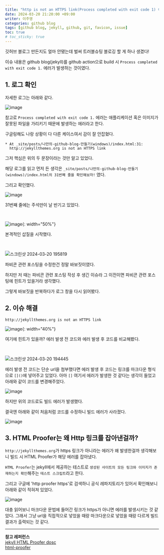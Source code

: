 ```yaml
---
title: "http is not an HTTPS link(Process completed with exit code 1) 이슈"
date: 2024-03-20 21:20:00 +09:00
writer: 이주영
categories: github blog
tags: [github blog, jekyll, github, git, favicon, issue]
toc: true
# toc_sticky: true
---
```

깃허브 블로그 만든지도 얼마 안됐는데 벌써 트러블슈팅 블로깅 할 게 하나 생겼다!

이슈 내용은 github blog(jekyll)를 github action으로 build 시 `Process completed with exit code 1.` 에러가 발생하는 것이였다.

## 1. 로그 확인

자세한 로그는 아래와 같다.

![image](https://github.com/hobbyscripterII/about-play/assets/135996109/77d5ea32-b58d-4f01-85da-64ecfbd7901c)

참고로 `Process completed with exit code 1.` 에러는 애플리케이션 혹은 이미지가 잘못된 파일을 가리키기 때문에 발생하는 에러라고 한다.

구글링해도 나랑 상황이 다 다른 케이스여서 감이 잘 안잡혔다.

```shell
* At _site/posts/나만의-github-blog-만들기(windows)/index.html:31:
  http://jekyllthemes.org is not an HTTPS link
```

그저 핵심은 위의 두 문장이라는 것만 알고 있었다.

해당 로그를 읽고 먼저 든 생각은 `_site/posts/나만의-github-blog-만들기(windows)/index.html의 31번째 줄을 확인해보자!` 였다.

그리고 확인했다.

![image](https://github.com/hobbyscripterII/about-play/assets/135996109/6edfb5a7-3fd3-4415-9107-ef09af873c41)

31번째 줄에는 주석만이 날 반기고 있었다.

<br>

![image](https://i.pinimg.com/564x/15/38/7c/15387cbec5f1e74ece7aa13735ee07f9.jpg){: width="50%"}

본격적인 삽질을 시작했다.

<br>

![스크린샷 2024-03-20 195819](https://github.com/hobbyscripterII/about-play/assets/135996109/5747693d-a0ed-49fe-aa07-a5a2e8aae4e3)

파비콘 관련 포스팅을 수정한건 정말 바보짓이였다.

하지만 저 때는 파비콘 관련 포스팅 작성 후 생긴 이슈라 그 이전이면 파비콘 관련 포스팅에 힌트가 있을거라 생각했다.

그렇게 바보짓을 반복하다가 로그 창을 다시 읽어봤다.

## 2. 이슈 해결

`http://jekyllthemes.org is not an HTTPS link`

![image](https://i.pinimg.com/originals/28/5f/59/285f59a696a4fd63ed402fa4ecb6371b.gif){: width="40%"}

여기에 힌트가 있을까?
에러 발생 전 코드와 에러 발생 후 코드를 비교해봤다.

<br>

![스크린샷 2024-03-20 194445](https://github.com/hobbyscripterII/about-play/assets/135996109/9e756a19-3953-4009-9251-039bd3f57203)

에러 발생 전 코드는 단순 url을 첨부했다면 에러 발생 후 코드는 링크를 마크다운 형식으로 `[]()`에 넣어주고 있었다. 아마 `[]` 여기서 에러가 발생한 것 같다는 생각이 들었고 아래와 같이 코드를 변경해주었다.

![image](https://github.com/hobbyscripterII/about-play/assets/135996109/57dd3666-3741-48d8-8bc8-02dac883f61a)

하지만 위의 코드로도 빌드 에러가 발생했다.

결국엔 아래와 같이 처음처럼 코드를 수정하니 빌드 에러가 사라졌다.

![image](https://github.com/hobbyscripterII/about-play/assets/135996109/3a7f2920-fbd8-44aa-8d1a-1c783aa03324)

## 3. HTML Proofer는 왜 Http 링크를 잡아낸걸까?
`http://jekyllthemes.org`가 https 링크가 아니라는 에러가 왜 발생한걸까 생각해보니 빌드 시 HTML Proofer가 해당 에러를 잡아냈다.

`HTML Proofer`는 jekyll에서 제공하는 테스트로 `생성된 사이트의 모든 링크와 이미지가 존재하는지 확인`해주는 `테스트 스크립트`라고 한다.

그리고 구글에 'http proofer https'로 검색하니 공식 레파지토리가 있어서 확인해보니 아래와 같이 적혀져 있었다.

![image](https://github.com/hobbyscripterII/csharp/assets/135996109/6c5f3530-ebbb-44df-90ca-e79bcda7c1b5)

대충 읽어보니 마크다운 문법에 들어간 링크가 https가 아니면 에러를 발생시키는 것 같았다. 그래서 그냥 url을 직접적으로 넣었을 때랑 마크다운으로 넣었을 때랑 다르게 빌드 결과가 출력되는 것 같다.

---
**참고 레퍼런스** <br>
[jekyll HTML Proofer dosc](https://jekyllrb-ko.github.io/docs/continuous-integration/travis-ci/) <br>
[html-proofer](https://github.com/gjtorikian/html-proofer)